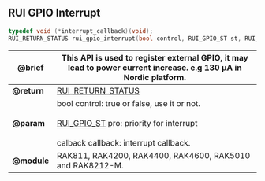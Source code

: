 ## RUI GPIO Interrupt

```c
typedef void (*interrupt_callback)(void);
RUI_RETURN_STATUS rui_gpio_interrupt(bool control, RUI_GPIO_ST st, RUI_GPIO_INTERRUPT_EDGE edge, RUI_GPIO_INTERRUPT_PRIORITY pro,calback callback);
```

| **@brief**  | This API is used to register external GPIO, it may lead to power current increase. e.g 130 µA in Nordic platform.                                       |
| ----------- | ------------------------------------------------------------------------------------------------------------------------------------------------------- |
| **@return** | [RUI_RETURN_STATUS](../#rui-return-status)                                                                                                              |
| **@param**  | bool control: true or false, use it or not.<br><br>[RUI_GPIO_ST](#rui-gpio-st) pro: priority for interrupt<br><br>calback callback: interrupt callback. |
| **@module** | RAK811, RAK4200, RAK4400, RAK4600, RAK5010 and RAK8212-M.                                                                                               |

